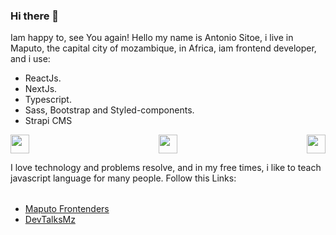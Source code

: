 ### Hi there 👋

Iam happy to, see You again!
Hello my name is Antonio Sitoe, i live in Maputo, the capital city of mozambique, in Africa, iam frontend developer, and i use:

- ReactJs.
- NextJs.
- Typescript.
- Sass, Bootstrap and Styled-components.
- Strapi CMS

<div style="display: flex; align-items: center; justify-content: space-between;">
  <img src="https://user-images.githubusercontent.com/72309855/166139684-2aa71f49-e9ef-4fce-8db3-a3331dd355a0.png" width="30px">
  <img src="https://user-images.githubusercontent.com/72309855/166139904-13e25048-61e8-4259-b623-3b7fdc1c9052.png" width="30px">
  <img src="https://user-images.githubusercontent.com/72309855/166139827-da4c230c-d1e3-4ea3-8fb6-08c8dd5fb478.png" width="30px">
</div>

I love technology and problems resolve, and in my free times, i like to teach javascript language for many people.
Follow this Links:

<ul style="margin-top: 2rem;">
  <li><a href="https://www.youtube.com/channel/UCTy7lznUiiBzmS4LqDKysSA">Maputo Frontenders</a></li>
  <li><a href="https://www.youtube.com/channel/UCSPLWDkv3OPVCXJo_nDq3LQ">DevTalksMz</a></li>
</ul>


